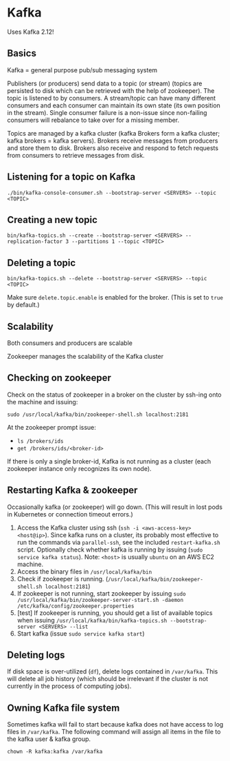 # Kafka

Uses Kafka 2.12!

## Basics

Kafka = general purpose pub/sub messaging system

Publishers (or producers) send data to a topic (or stream) (topics are persisted to disk which can be retrieved with 
the help of zookeeper). The topic is listened to by consumers. A stream/topic can have many different consumers and each consumer can maintain its own state (its own position in the stream). Single consumer failure is a non-issue since non-failing consumers will rebalance to take over for a missing member.

Topics are managed by a kafka cluster (kafka Brokers form a kafka cluster; kafka brokers = kafka servers). 
Brokers receive messages from producers and store them to disk. Brokers also receive and respond to fetch requests from consumers
to retrieve messages from disk. 


## Listening for a topic on Kafka

```
./bin/kafka-console-consumer.sh --bootstrap-server <SERVERS> --topic <TOPIC>
```

## Creating a new topic 

```
bin/kafka-topics.sh --create --bootstrap-server <SERVERS> --replication-factor 3 --partitions 1 --topic <TOPIC>
```

## Deleting a topic

```
bin/kafka-topics.sh --delete --bootstrap-server <SERVERS> --topic <TOPIC>
```

Make sure `delete.topic.enable` is enabled for the broker. (This is set to `true` by default.)


## Scalability 

Both consumers and producers are scalable

Zookeeper manages the scalability of the Kafka cluster

## Checking on zookeeper

Check on the status of zookeeper in a broker on the cluster by ssh-ing onto the machine and issuing: 

```
sudo /usr/local/kafka/bin/zookeeper-shell.sh localhost:2181
```

At the zookeeper prompt issue:

- `ls /brokers/ids`
- `get /brokers/ids/<broker-id>`

If there is only a single broker-id, Kafka is not running as a cluster (each zookeeper instance only recognizes its own node).

## Restarting Kafka & zookeeper

Occasionally kafka (or zookeeper) will go down. (This will result in lost pods in Kubernetes or connection timeout errors.) 

1. Access the Kafka cluster using ssh (`ssh -i <aws-access-key> <host@ip>`). Since kafka runs on a cluster, its probably most effective to run the commands via `parallel-ssh`, see the included `restart-kafka.sh` script. Optionally check whether kafka is running by issuing (`sudo service kafka status`). Note: `<host>` is usually `ubuntu` on an AWS EC2 machine.
2. Access the binary files in `/usr/local/kafka/bin`
3. Check if zookeeper is running. (`/usr/local/kafka/bin/zookeeper-shell.sh localhost:2181`)
4. If zookeeper is not running, start zookeeper by issuing `sudo /usr/local/kafka/bin/zookeeper-server-start.sh -daemon /etc/kafka/config/zookeeper.properties` 
5. [test] If zookeeper is running, you should get a list of available topics when issuing `/usr/local/kafka/bin/kafka-topics.sh --bootstrap-server <SERVERS> --list` 
6. Start kafka (issue `sudo service kafka start`)

## Deleting logs

If disk space is over-utilized (`df`), delete logs contained in `/var/kafka`. This will delete all job history (which should be irrelevant if the cluster is not currently in the process of computing jobs). 

## Owning Kafka file system

Sometimes kafka will fail to start because kafka does not have access to log files in `/var/kafka`. The following command will assign all items in the file to the kafka user & kafka group.

```
chown -R kafka:kafka /var/kafka
```

